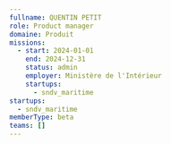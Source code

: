 ```yaml
---
fullname: QUENTIN PETIT
role: Product manager
domaine: Produit
missions:
  - start: 2024-01-01
    end: 2024-12-31
    status: admin
    employer: Ministère de l'Intérieur
    startups:
      - sndv_maritime
startups:
  - sndv_maritime
memberType: beta
teams: []
---
```

